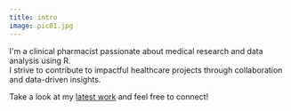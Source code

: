 ```yaml
---
title: intro
image: pic01.jpg
---
```

I'm a clinical pharmacist passionate about medical research and data analysis using R.  
I strive to contribute to impactful healthcare projects through collaboration and data-driven insights.  

Take a look at my <a href="#work">latest work</a> and feel free to connect!
